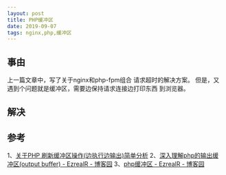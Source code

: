 ```yaml
---
layout: post
title: PHP缓冲区
date: 2019-09-07
tags: nginx,php,缓冲区
---
```


## 事由
上一篇文章中，写了关于nginx和php-fpm组合 请求超时的解决方案。
但是，又遇到个问题就是缓冲区，需要边保持请求连接边打印东西
到浏览器。


## 解决


## 参考

1、[关于PHP 刷新缓冲区操作(边执行边输出)简单分析](https://www.cnblogs.com/devcjq/articles/6072945.html)
2、[深入理解php的输出缓冲区(output buffer) - EzrealR - 博客园](https://www.cnblogs.com/raobenjun/p/8086051.html)
3、[php缓冲区 - EzrealR - 博客园](https://www.cnblogs.com/raobenjun/p/8085957.html)


